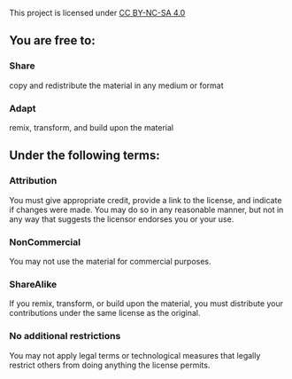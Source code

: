This project is licensed under [CC BY-NC-SA 4.0](https://creativecommons.org/licenses/by-nc-sa/4.0/)

## You are free to:
### Share
  copy and redistribute the material in any medium or format
### Adapt
  remix, transform, and build upon the material

## Under the following terms:
### Attribution
  You must give appropriate credit, provide a link to the license, and indicate if changes were made. You may do so in any reasonable manner, but not in any way that suggests the licensor endorses you or your use.

### NonCommercial
  You may not use the material for commercial purposes.

### ShareAlike
  If you remix, transform, or build upon the material, you must distribute your contributions under the same license as the original.

### No additional restrictions
  You may not apply legal terms or technological measures that legally restrict others from doing anything the license permits.
  